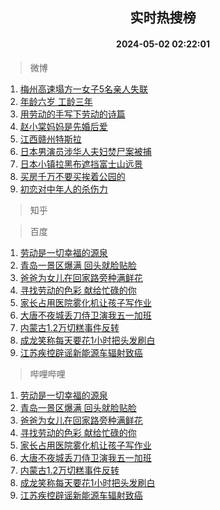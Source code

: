 <div align="center"><h2>实时热搜榜</h2><h4>2024-05-02 02:22:01</h4></div>

> 微博  

1. [梅州高速塌方一女子5名亲人失联](https://s.weibo.com/weibo?q=%23%E6%A2%85%E5%B7%9E%E9%AB%98%E9%80%9F%E5%A1%8C%E6%96%B9%E4%B8%80%E5%A5%B3%E5%AD%905%E5%90%8D%E4%BA%B2%E4%BA%BA%E5%A4%B1%E8%81%94%23&t=31&band_rank=1&Refer=top)<br />
2. [年龄六岁 工龄三年](https://s.weibo.com/weibo?q=%E5%B9%B4%E9%BE%84%E5%85%AD%E5%B2%81%20%E5%B7%A5%E9%BE%84%E4%B8%89%E5%B9%B4&t=31&band_rank=2&Refer=top)<br />
3. [用劳动的手写下劳动的诗篇](https://s.weibo.com/weibo?q=%23%E7%94%A8%E5%8A%B3%E5%8A%A8%E7%9A%84%E6%89%8B%E5%86%99%E4%B8%8B%E5%8A%B3%E5%8A%A8%E7%9A%84%E8%AF%97%E7%AF%87%23&t=31&band_rank=3&Refer=top)<br />
4. [赵小棠妈妈是先婚后爱](https://s.weibo.com/weibo?q=%E8%B5%B5%E5%B0%8F%E6%A3%A0%E5%A6%88%E5%A6%88%E6%98%AF%E5%85%88%E5%A9%9A%E5%90%8E%E7%88%B1&t=31&band_rank=4&Refer=top)<br />
5. [江西赣州特斯拉](https://s.weibo.com/weibo?q=%23%E6%B1%9F%E8%A5%BF%E8%B5%A3%E5%B7%9E%E7%89%B9%E6%96%AF%E6%8B%89%23&t=31&band_rank=5&Refer=top)<br />
6. [日本男演员涉华人夫妇焚尸案被捕](https://s.weibo.com/weibo?q=%23%E6%97%A5%E6%9C%AC%E7%94%B7%E6%BC%94%E5%91%98%E6%B6%89%E5%8D%8E%E4%BA%BA%E5%A4%AB%E5%A6%87%E7%84%9A%E5%B0%B8%E6%A1%88%E8%A2%AB%E6%8D%95%23&t=31&band_rank=6&Refer=top)<br />
7. [日本小镇拉黑布遮挡富士山远景](https://s.weibo.com/weibo?q=%23%E6%97%A5%E6%9C%AC%E5%B0%8F%E9%95%87%E6%8B%89%E9%BB%91%E5%B8%83%E9%81%AE%E6%8C%A1%E5%AF%8C%E5%A3%AB%E5%B1%B1%E8%BF%9C%E6%99%AF%23&t=31&band_rank=7&Refer=top)<br />
8. [买房千万不要买挨着公园的](https://s.weibo.com/weibo?q=%23%E4%B9%B0%E6%88%BF%E5%8D%83%E4%B8%87%E4%B8%8D%E8%A6%81%E4%B9%B0%E6%8C%A8%E7%9D%80%E5%85%AC%E5%9B%AD%E7%9A%84%23&t=31&band_rank=8&Refer=top)<br />
9. [初恋对中年人的杀伤力](https://s.weibo.com/weibo?q=%23%E5%88%9D%E6%81%8B%E5%AF%B9%E4%B8%AD%E5%B9%B4%E4%BA%BA%E7%9A%84%E6%9D%80%E4%BC%A4%E5%8A%9B%23&t=31&band_rank=9&Refer=top)<br />

> 知乎  


> 百度  

1. [劳动是一切幸福的源泉](https://www.baidu.com/s?wd=%E5%8A%B3%E5%8A%A8%E6%98%AF%E4%B8%80%E5%88%87%E5%B9%B8%E7%A6%8F%E7%9A%84%E6%BA%90%E6%B3%89&sa=fyb_news&rsv_dl=fyb_news)<br />
2. [青岛一景区爆满 回头就脸贴脸](https://www.baidu.com/s?wd=%E9%9D%92%E5%B2%9B%E4%B8%80%E6%99%AF%E5%8C%BA%E7%88%86%E6%BB%A1+%E5%9B%9E%E5%A4%B4%E5%B0%B1%E8%84%B8%E8%B4%B4%E8%84%B8&sa=fyb_news&rsv_dl=fyb_news)<br />
3. [爸爸为女儿在回家路旁种满鲜花](https://www.baidu.com/s?wd=%E7%88%B8%E7%88%B8%E4%B8%BA%E5%A5%B3%E5%84%BF%E5%9C%A8%E5%9B%9E%E5%AE%B6%E8%B7%AF%E6%97%81%E7%A7%8D%E6%BB%A1%E9%B2%9C%E8%8A%B1&sa=fyb_news&rsv_dl=fyb_news)<br />
4. [寻找劳动的色彩 献给忙碌的你](https://www.baidu.com/s?wd=%E5%AF%BB%E6%89%BE%E5%8A%B3%E5%8A%A8%E7%9A%84%E8%89%B2%E5%BD%A9+%E7%8C%AE%E7%BB%99%E5%BF%99%E7%A2%8C%E7%9A%84%E4%BD%A0&sa=fyb_news&rsv_dl=fyb_news)<br />
5. [家长占用医院雾化机让孩子写作业](https://www.baidu.com/s?wd=%E5%AE%B6%E9%95%BF%E5%8D%A0%E7%94%A8%E5%8C%BB%E9%99%A2%E9%9B%BE%E5%8C%96%E6%9C%BA%E8%AE%A9%E5%AD%A9%E5%AD%90%E5%86%99%E4%BD%9C%E4%B8%9A&sa=fyb_news&rsv_dl=fyb_news)<br />
6. [大唐不夜城丢刀侍卫演我五一加班](https://www.baidu.com/s?wd=%E5%A4%A7%E5%94%90%E4%B8%8D%E5%A4%9C%E5%9F%8E%E4%B8%A2%E5%88%80%E4%BE%8D%E5%8D%AB%E6%BC%94%E6%88%91%E4%BA%94%E4%B8%80%E5%8A%A0%E7%8F%AD&sa=fyb_news&rsv_dl=fyb_news)<br />
7. [内蒙古1.2万切糕事件反转](https://www.baidu.com/s?wd=%E5%86%85%E8%92%99%E5%8F%A41.2%E4%B8%87%E5%88%87%E7%B3%95%E4%BA%8B%E4%BB%B6%E5%8F%8D%E8%BD%AC&sa=fyb_news&rsv_dl=fyb_news)<br />
8. [成龙笑称每天要花1小时把头发刷白](https://www.baidu.com/s?wd=%E6%88%90%E9%BE%99%E7%AC%91%E7%A7%B0%E6%AF%8F%E5%A4%A9%E8%A6%81%E8%8A%B11%E5%B0%8F%E6%97%B6%E6%8A%8A%E5%A4%B4%E5%8F%91%E5%88%B7%E7%99%BD&sa=fyb_news&rsv_dl=fyb_news)<br />
9. [江苏疾控辟谣新能源车辐射致癌](https://www.baidu.com/s?wd=%E6%B1%9F%E8%8B%8F%E7%96%BE%E6%8E%A7%E8%BE%9F%E8%B0%A3%E6%96%B0%E8%83%BD%E6%BA%90%E8%BD%A6%E8%BE%90%E5%B0%84%E8%87%B4%E7%99%8C&sa=fyb_news&rsv_dl=fyb_news)<br />

> 哔哩哔哩  

1. [劳动是一切幸福的源泉](https://www.baidu.com/s?wd=%E5%8A%B3%E5%8A%A8%E6%98%AF%E4%B8%80%E5%88%87%E5%B9%B8%E7%A6%8F%E7%9A%84%E6%BA%90%E6%B3%89&sa=fyb_news&rsv_dl=fyb_news)<br />
2. [青岛一景区爆满 回头就脸贴脸](https://www.baidu.com/s?wd=%E9%9D%92%E5%B2%9B%E4%B8%80%E6%99%AF%E5%8C%BA%E7%88%86%E6%BB%A1+%E5%9B%9E%E5%A4%B4%E5%B0%B1%E8%84%B8%E8%B4%B4%E8%84%B8&sa=fyb_news&rsv_dl=fyb_news)<br />
3. [爸爸为女儿在回家路旁种满鲜花](https://www.baidu.com/s?wd=%E7%88%B8%E7%88%B8%E4%B8%BA%E5%A5%B3%E5%84%BF%E5%9C%A8%E5%9B%9E%E5%AE%B6%E8%B7%AF%E6%97%81%E7%A7%8D%E6%BB%A1%E9%B2%9C%E8%8A%B1&sa=fyb_news&rsv_dl=fyb_news)<br />
4. [寻找劳动的色彩 献给忙碌的你](https://www.baidu.com/s?wd=%E5%AF%BB%E6%89%BE%E5%8A%B3%E5%8A%A8%E7%9A%84%E8%89%B2%E5%BD%A9+%E7%8C%AE%E7%BB%99%E5%BF%99%E7%A2%8C%E7%9A%84%E4%BD%A0&sa=fyb_news&rsv_dl=fyb_news)<br />
5. [家长占用医院雾化机让孩子写作业](https://www.baidu.com/s?wd=%E5%AE%B6%E9%95%BF%E5%8D%A0%E7%94%A8%E5%8C%BB%E9%99%A2%E9%9B%BE%E5%8C%96%E6%9C%BA%E8%AE%A9%E5%AD%A9%E5%AD%90%E5%86%99%E4%BD%9C%E4%B8%9A&sa=fyb_news&rsv_dl=fyb_news)<br />
6. [大唐不夜城丢刀侍卫演我五一加班](https://www.baidu.com/s?wd=%E5%A4%A7%E5%94%90%E4%B8%8D%E5%A4%9C%E5%9F%8E%E4%B8%A2%E5%88%80%E4%BE%8D%E5%8D%AB%E6%BC%94%E6%88%91%E4%BA%94%E4%B8%80%E5%8A%A0%E7%8F%AD&sa=fyb_news&rsv_dl=fyb_news)<br />
7. [内蒙古1.2万切糕事件反转](https://www.baidu.com/s?wd=%E5%86%85%E8%92%99%E5%8F%A41.2%E4%B8%87%E5%88%87%E7%B3%95%E4%BA%8B%E4%BB%B6%E5%8F%8D%E8%BD%AC&sa=fyb_news&rsv_dl=fyb_news)<br />
8. [成龙笑称每天要花1小时把头发刷白](https://www.baidu.com/s?wd=%E6%88%90%E9%BE%99%E7%AC%91%E7%A7%B0%E6%AF%8F%E5%A4%A9%E8%A6%81%E8%8A%B11%E5%B0%8F%E6%97%B6%E6%8A%8A%E5%A4%B4%E5%8F%91%E5%88%B7%E7%99%BD&sa=fyb_news&rsv_dl=fyb_news)<br />
9. [江苏疾控辟谣新能源车辐射致癌](https://www.baidu.com/s?wd=%E6%B1%9F%E8%8B%8F%E7%96%BE%E6%8E%A7%E8%BE%9F%E8%B0%A3%E6%96%B0%E8%83%BD%E6%BA%90%E8%BD%A6%E8%BE%90%E5%B0%84%E8%87%B4%E7%99%8C&sa=fyb_news&rsv_dl=fyb_news)<br />
